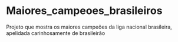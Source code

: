 # Maiores_campeoes_brasileiros
Projeto que mostra os maiores campeões da liga nacional brasileira, apelidada carinhosamente de brasileirão
